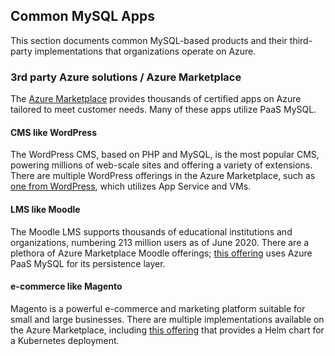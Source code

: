 ## Common MySQL Apps

This section documents common MySQL-based products and their third-party implementations that organizations operate on Azure.

### 3rd party Azure solutions / Azure Marketplace

The [Azure Marketplace](https://azuremarketplace.microsoft.com/marketplace/) provides thousands of certified apps on Azure tailored to meet customer needs. Many of these apps utilize PaaS MySQL.

#### CMS like WordPress

The WordPress CMS, based on PHP and MySQL, is the most popular CMS, powering millions of web-scale sites and offering a variety of extensions. There are multiple WordPress offerings in the Azure Marketplace, such as [one from WordPress](https://azuremarketplace.microsoft.com/marketplace/apps/WordPress.WordPress?tab=Overview), which utilizes App Service and VMs.

#### LMS like Moodle 

The Moodle LMS supports thousands of educational institutions and organizations, numbering 213 million users as of June 2020. There are a plethora of Azure Marketplace Moodle offerings; [this offering](https://azuremarketplace.microsoft.com/marketplace/apps/bitnami.moodle-frontend-manageddb-multitier?tab=Overview) uses Azure PaaS MySQL for its persistence layer.

#### e-commerce like Magento 

Magento is a powerful e-commerce and marketing platform suitable for small and large businesses. There are multiple implementations available on the Azure Marketplace, including [this offering](https://azuremarketplace.microsoft.com/marketplace/apps/bitnami.magento-chart?tab=Overview) that provides a Helm chart for a Kubernetes deployment.
